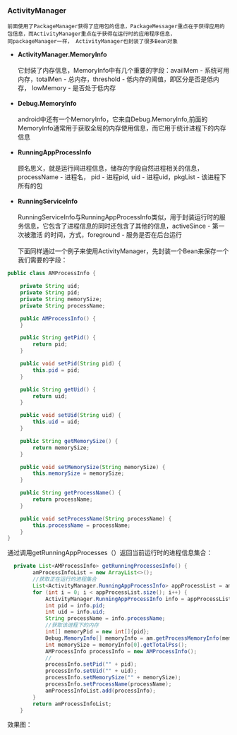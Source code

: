 ### ActivityManager
    前面使用了PackageManager获得了应用包的信息，PackageMessager重点在于获得应用的包信息，而ActivityManager重点在于获得在运行时的应用程序信息，
    同packageManager一样， ActivityManager也封装了很多Bean对象
* **ActivityManager.MemoryInfo** <br> <br>
它封装了内存信息，MemoryInfo中有几个重要的字段：availMem - 系统可用内存，totalMen - 总内存，threshold - 低内存的阈值，即区分是否是低内存，
lowMemory - 是否处于低内存 <br> <br>
* **Debug.MemoryInfo** <br> <br>
android中还有一个MemoryInfo，它来自Debug.MemoryInfo,前面的MemoryInfo通常用于获取全局的内存使用信息，而它用于统计进程下的内存信息 <br> <br>
* **RunningAppProcessInfo** <br> <br>
顾名思义，就是运行间进程信息，储存的字段自然进程相关的信息，processName - 进程名， pid - 进程pid, uid - 进程uid，pkgList - 该进程下所有的包 <br> <br>
* **RunningServiceInfo** <br> <br>
RunningServiceInfo与RunningAppProcessInfo类似，用于封装运行时的服务信息，它包含了进程信息的同时还包含了其他的信息，activeSince - 第一次被激活
的时间，方式，foreground - 服务是否在后台运行 <br> <br>
下面同样通过一个例子来使用ActivityManager，先封装一个Bean来保存一个我们需要的字段：
```java
public class AMProcessInfo {

    private String uid;
    private String pid;
    private String memorySize;
    private String processName;

    public AMProcessInfo() {
    }

    public String getPid() {
        return pid;
    }

    public void setPid(String pid) {
        this.pid = pid;
    }

    public String getUid() {
        return uid;
    }

    public void setUid(String uid) {
        this.uid = uid;
    }

    public String getMemorySize() {
        return memorySize;
    }

    public void setMemorySize(String memorySize) {
        this.memorySize = memorySize;
    }

    public String getProcessName() {
        return processName;
    }

    public void setProcessName(String processName) {
        this.processName = processName;
    }
}
```
通过调用getRunningAppProcesses（）返回当前运行时的进程信息集合：
```java
  private List<AMProcessInfo> getRunningProcessesInfo() {
        amProcessInfoList = new ArrayList<>();
        //获取正在运行的进程集合
        List<ActivityManager.RunningAppProcessInfo> appProcessList = am.getRunningAppProcesses();
        for (int i = 0; i < appProcessList.size(); i++) {
            ActivityManager.RunningAppProcessInfo info = appProcessList.get(i);
            int pid = info.pid;
            int uid = info.uid;
            String processName = info.processName;
            //获取该进程下的内存
            int[] memoryPid = new int[]{pid};
            Debug.MemoryInfo[] memoryInfo = am.getProcessMemoryInfo(memoryPid);
            int memorySize = memoryInfo[0].getTotalPss();
            AMProcessInfo processInfo = new AMProcessInfo();
            //
            processInfo.setPid("" + pid);
            processInfo.setUid("" + uid);
            processInfo.setMemorySize("" + memorySize);
            processInfo.setProcessName(processName);
            amProcessInfoList.add(processInfo);
        }
        return amProcessInfoList;
    }
```
效果图：<br> <br>

